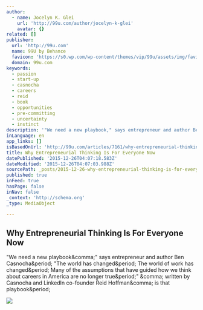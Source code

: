 ```yaml
---
author:
  - name: Jocelyn K. Glei
    url: 'http://99u.com/author/jocelyn-k-glei'
    avatar: {}
related: []
publisher:
  url: 'http://99u.com'
  name: 99U by Behance
  favicon: 'https://s0.wp.com/wp-content/themes/vip/99u/assets/img/favicon.ico'
  domain: 99u.com
keywords:
  - passion
  - start-up
  - casnocha
  - careers
  - reid
  - book
  - opportunities
  - pre-committing
  - uncertainty
  - instinct
description: '"We need a new playbook," says entrepreneur and author Ben Casnocha. "The world has changed. The world of work has changed. Many of the assumptions that have guided how we think about careers in America are no longer true." , written by Casnocha and LinkedIn co-founder Reid Hoffman, is that playbook.'
inLanguage: en
app_links: []
isBasedOnUrl: 'http://99u.com/articles/7161/why-entrepreneurial-thinking-is-for-everyone-now'
title: Why Entrepreneurial Thinking Is For Everyone Now
datePublished: '2015-12-26T04:07:18.583Z'
dateModified: '2015-12-26T04:07:03.988Z'
sourcePath: _posts/2015-12-26-why-entrepreneurial-thinking-is-for-everyone-now.md
published: true
inFeed: true
hasPage: false
inNav: false
_context: 'http://schema.org'
_type: MediaObject

---
```

<article style=""><h1>Why Entrepreneurial Thinking Is For Everyone Now</h1><p>"We need a new playbook&amp;comma;" says entrepreneur and author Ben Casnocha&amp;period; "The world has changed&amp;period; The world of work has changed&amp;period; Many of the assumptions that have guided how we think about careers in America are no longer true&amp;period;" &amp;comma; written by Casnocha and LinkedIn co-founder Reid Hoffman&amp;comma; is that playbook&amp;period;</p><img src="https://adobe99u.files.wordpress.com/2012/04/7e8ba37840d0a51c585fd14663865721.png" /></article>